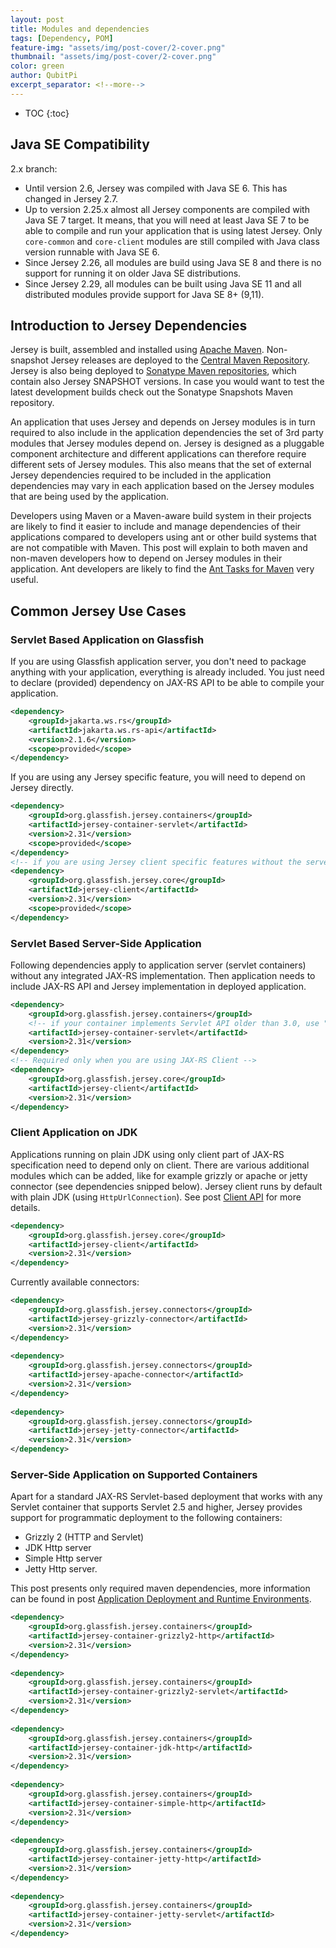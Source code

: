 ```yaml
---
layout: post
title: Modules and dependencies
tags: [Dependency, POM]
feature-img: "assets/img/post-cover/2-cover.png"
thumbnail: "assets/img/post-cover/2-cover.png"
color: green
author: QubitPi
excerpt_separator: <!--more-->
---
```


<!--more-->

* TOC
{:toc}

## Java SE Compatibility

2.x branch:

* Until version 2.6, Jersey was compiled with Java SE 6. This has changed in Jersey 2.7.
* Up to version 2.25.x almost all Jersey components are compiled with Java SE 7 target. It means, that you will need at
  least Java SE 7 to be able to compile and run your application that is using latest Jersey. Only `core-common` and
  `core-client` modules are still compiled with Java class version runnable with Java SE 6.
* Since Jersey 2.26, all modules are build using Java SE 8 and there is no support for running it on older Java SE
  distributions.
* Since Jersey 2.29, all modules can be built using Java SE 11 and all distributed modules provide support for Java SE
  8+ (9,11).
  
## Introduction to Jersey Dependencies

Jersey is built, assembled and installed using [Apache Maven](https://maven.apache.org/). Non-snapshot Jersey releases
are deployed to the [Central Maven Repository](https://search.maven.org/). Jersey is also being deployed to
[Sonatype Maven repositories](https://oss.sonatype.org/), which contain also Jersey SNAPSHOT versions. In case you would
want to test the latest development builds check out the Sonatype Snapshots Maven repository. 

An application that uses Jersey and depends on Jersey modules is in turn required to also include in the application
dependencies the set of 3rd party modules that Jersey modules depend on. Jersey is designed as a pluggable component
architecture and different applications can therefore require different sets of Jersey modules. This also means that the
set of external Jersey dependencies required to be included in the application dependencies may vary in each application
based on the Jersey modules that are being used by the application.

Developers using Maven or a Maven-aware build system in their projects are likely to find it easier to include and
manage dependencies of their applications compared to developers using ant or other build systems that are not
compatible with Maven. This post will explain to both maven and non-maven developers how to depend on Jersey modules in
their application. Ant developers are likely to find the
[Ant Tasks for Maven](https://maven.apache.org/ant-tasks/index.html) very useful. 

## Common Jersey Use Cases

### Servlet Based Application on Glassfish

If you are using Glassfish application server, you don't need to package anything with your application, everything is
already included. You just need to declare (provided) dependency on JAX-RS API to be able to compile your application.

```xml
<dependency>
    <groupId>jakarta.ws.rs</groupId>
    <artifactId>jakarta.ws.rs-api</artifactId>
    <version>2.1.6</version>
    <scope>provided</scope>
</dependency>
```

If you are using any Jersey specific feature, you will need to depend on Jersey directly.

```xml
<dependency>
    <groupId>org.glassfish.jersey.containers</groupId>
    <artifactId>jersey-container-servlet</artifactId>
    <version>2.31</version>
    <scope>provided</scope>
</dependency>
<!-- if you are using Jersey client specific features without the server side -->
<dependency>
    <groupId>org.glassfish.jersey.core</groupId>
    <artifactId>jersey-client</artifactId>
    <version>2.31</version>
    <scope>provided</scope>
</dependency>
```

### Servlet Based Server-Side Application

Following dependencies apply to application server (servlet containers) without any integrated JAX-RS implementation.
Then application needs to include JAX-RS API and Jersey implementation in deployed application.

```xml
<dependency>
    <groupId>org.glassfish.jersey.containers</groupId>
    <!-- if your container implements Servlet API older than 3.0, use "jersey-container-servlet-core"  -->
    <artifactId>jersey-container-servlet</artifactId>
    <version>2.31</version>
</dependency>
<!-- Required only when you are using JAX-RS Client -->
<dependency>
    <groupId>org.glassfish.jersey.core</groupId>
    <artifactId>jersey-client</artifactId>
    <version>2.31</version>
</dependency>
```

### Client Application on JDK

Applications running on plain JDK using only client part of JAX-RS specification need to depend only on client. There
are various additional modules which can be added, like for example grizzly or apache or jetty connector (see
dependencies snipped below). Jersey client runs by default with plain JDK (using `HttpUrlConnection`). See post
[Client API](https://qubitpi.github.io/jersey-guide/2020/07/27/5-client-api.html) for more details. 

```xml
<dependency>
    <groupId>org.glassfish.jersey.core</groupId>
    <artifactId>jersey-client</artifactId>
    <version>2.31</version>
</dependency>
```

Currently available connectors:

```xml
<dependency>
    <groupId>org.glassfish.jersey.connectors</groupId>
    <artifactId>jersey-grizzly-connector</artifactId>
    <version>2.31</version>
</dependency>
 
<dependency>
    <groupId>org.glassfish.jersey.connectors</groupId>
    <artifactId>jersey-apache-connector</artifactId>
    <version>2.31</version>
</dependency>
 
<dependency>
    <groupId>org.glassfish.jersey.connectors</groupId>
    <artifactId>jersey-jetty-connector</artifactId>
    <version>2.31</version>
</dependency>
```

### Server-Side Application on Supported Containers

Apart for a standard JAX-RS Servlet-based deployment that works with any Servlet container that supports Servlet 2.5 and
higher, Jersey provides support for programmatic deployment to the following containers:

* Grizzly 2 (HTTP and Servlet)
* JDK Http server
* Simple Http server
* Jetty Http server.

This post presents only required maven dependencies, more information can be found in post
[Application Deployment and Runtime Environments](https://qubitpi.github.io/jersey-guide/2020/07/26/4-application-deployment-and-runtime-environments.html).

```xml
<dependency>
    <groupId>org.glassfish.jersey.containers</groupId>
    <artifactId>jersey-container-grizzly2-http</artifactId>
    <version>2.31</version>
</dependency>
 
<dependency>
    <groupId>org.glassfish.jersey.containers</groupId>
    <artifactId>jersey-container-grizzly2-servlet</artifactId>
    <version>2.31</version>
</dependency>
 
<dependency>
    <groupId>org.glassfish.jersey.containers</groupId>
    <artifactId>jersey-container-jdk-http</artifactId>
    <version>2.31</version>
</dependency>
 
<dependency>
    <groupId>org.glassfish.jersey.containers</groupId>
    <artifactId>jersey-container-simple-http</artifactId>
    <version>2.31</version>
</dependency>
 
<dependency>
    <groupId>org.glassfish.jersey.containers</groupId>
    <artifactId>jersey-container-jetty-http</artifactId>
    <version>2.31</version>
</dependency>
 
<dependency>
    <groupId>org.glassfish.jersey.containers</groupId>
    <artifactId>jersey-container-jetty-servlet</artifactId>
    <version>2.31</version>
</dependency>
```